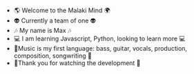 - 🌎 Welcome to the Malaki Mind 🌍
- 👽 Currently a team of one 👽
- 🎶 My name is Max 🎶 
- 💻 I am learning Javascript, Python, looking to learn more 💻
- 🎸Music is my first language: bass, guitar, vocals, production, composition, songwriting 🎸
- 🙏Thank you for watching the development 🙏

<!---
malaki-labs/malaki-labs is a ✨ special ✨ repository because its `README.md` (this file) appears on your GitHub profile.
You can click the Preview link to take a look at your changes.
--->
